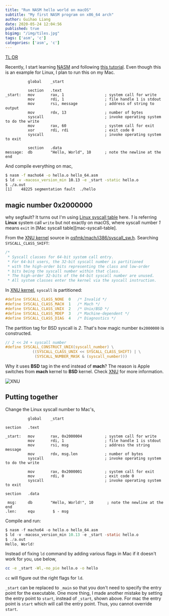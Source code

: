 ```yaml
---
title: "Run NASM hello world on macOS"
subtitle: "My first NASM program on x86_64 arch"
author: Guihao Liang
date: 2020-05-24 12:04:56
published: true
bigimg: "/img/tiles.jpg"
tags: ['asm', 'c']
categories: ['asm', 'c']
---
```


[TL;DR](#putting-together)

Recently, I start learning [NASM](http://left404.com/2011/01/04/converting-x86-assembly-from-masm-to-nasm-3/) and following [this tutorial](https://cs.lmu.edu/~ray/notes/nasmtutorial/). Even though this is an example for Linux, I plan to run this on my Mac.

```assembly
          global    _start

          section   .text
_start:   mov       rax, 1                  ; system call for write
          mov       rdi, 1                  ; file handle 1 is stdout
          mov       rsi, message            ; address of string to output
          mov       rdx, 13                 ; number of bytes
          syscall                           ; invoke operating system to do the write
          mov       rax, 60                 ; system call for exit
          xor       rdi, rdi                ; exit code 0
          syscall                           ; invoke operating system to exit

          section   .data
message:  db        "Hello, World", 10      ; note the newline at the end
```

And compile everything on mac,

```bash
$ nasm -f macho64 -o hello.o hello_64.asm
$ ld -v -macosx_version_min 10.13 -e _start -static hello.o
$ ./a.out
[1]    48225 segmentation fault  ./hello
```

## magic number 0x2000000

why segfault? It turns out I'm using [Linux syscall table][linux-syscall-table] here. _1_ is referring __Linux__ system call `write` but not exactly on macOS, where syscall number _1_ means `exit` in [Mac syscall table][mac-syscall-table].

From the [XNU kernel][XNU] source in [osfmk/mach/i386/syscall_sw.h][XNU-magic]. Searching `SYSCALL_CLASS_SHIFT`:

```c
/*
 * Syscall classes for 64-bit system call entry.
 * For 64-bit users, the 32-bit syscall number is partitioned
 * with the high-order bits representing the class and low-order
 * bits being the syscall number within that class.
 * The high-order 32-bits of the 64-bit syscall number are unused.
 * All system classes enter the kernel via the syscall instruction.
```

In [XNU kernel][XNU], `syscall` is partitioned:

```c
#define SYSCALL_CLASS_NONE  0   /* Invalid */
#define SYSCALL_CLASS_MACH  1   /* Mach */
#define SYSCALL_CLASS_UNIX  2   /* Unix/BSD */
#define SYSCALL_CLASS_MDEP  3   /* Machine-dependent */
#define SYSCALL_CLASS_DIAG  4   /* Diagnostics */
```

The partition tag for BSD syscall is _2_. That's how magic number `0x2000000` is constructed.

```c
// 2 << 24 + syscall number
#define SYSCALL_CONSTRUCT_UNIX(syscall_number) \
            ((SYSCALL_CLASS_UNIX << SYSCALL_CLASS_SHIFT) | \
             (SYSCALL_NUMBER_MASK & (syscall_number)))
```

Why it uses __BSD__ tag in the end instead of __mach__? The reason is Apple switches from __mach__ kernel to __BSD__ kernel. Check [XNU][XNU] for more information.

![XNU](https://upload.wikimedia.org/wikipedia/commons/thumb/2/26/The_XNU_Kernel_Graphic.svg/300px-The_XNU_Kernel_Graphic.svg.png)

## Putting together

Change the Linux syscall number to Mac's,

```assembly
          global    _start

section   .text

_start:   mov       rax, 0x2000004          ; system call for write
          mov       rdi, 1                  ; file handle 1 is stdout
          mov       rsi, msg                ; address the string message
          mov       rdx, msg.len            ; number of bytes
          syscall                           ; invoke operating system to do the write

          mov       rax, 0x2000001          ; system call for exit
          mov       rdi, 0                  ; exit code 0
          syscall                           ; invoke operating system to exit

section   .data

 msg:     db        "Hello, World!", 10      ; note the newline at the end
.len:     equ        $ - msg
```

Compile and run:

```c
$ nasm -f macho64 -o hello.o hello_64.asm
$ ld -v -macosx_version_min 10.13 -e _start -static hello.o
$ ./a.out
Hello, World!
```

Instead of fixing `ld` command by adding various flags in Mac if it doesn't work for you, use below,

```bash
cc -e _start -Wl,-no_pie hello.o -o hello
```

`cc` will figure out the right flags for `ld`.

`_start` can be replaced to `_main` so that you don't need to specify the entry point for the executable. One more thing, I made another mistake by setting the entry point to `start`, instead of `_start`, shown above. For mac the entry point is `start` which will call the entry point. Thus, you cannot override `start`.

[XNU-magic]: https://opensource.apple.com/source/xnu/xnu-792.13.8/osfmk/mach/i386/syscall_sw.h
[XNU]: https://en.wikipedia.org/wiki/XNU
[mac-syscal-table]: https://opensource.apple.com/source/xnu/xnu-1504.3.12/bsd/kern/syscalls.master
[linux-syscall-table]: https://filippo.io/linux-syscall-table/